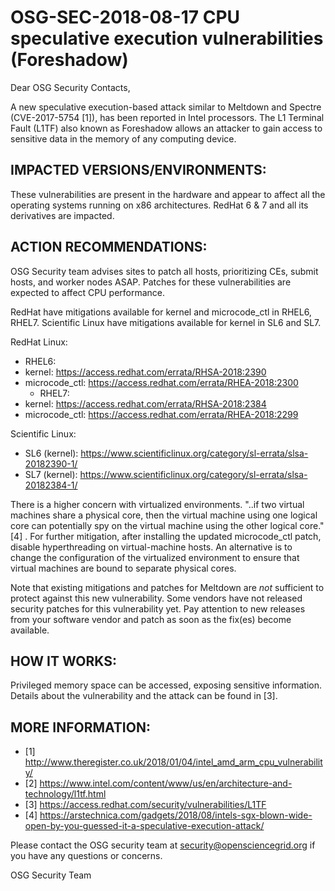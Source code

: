 # OSG-SEC-2018-08-17 CPU speculative execution vulnerabilities (Foreshadow)

Dear OSG Security Contacts,

A new speculative execution-based attack similar to Meltdown and Spectre (CVE-2017-5754 [1]), has been reported in Intel processors. The L1 Terminal Fault (L1TF) also known as Foreshadow allows an attacker to gain access to sensitive data in the memory of any computing device. 

## IMPACTED VERSIONS/ENVIRONMENTS:

These vulnerabilities are present in the hardware and appear to affect all the operating systems running on x86 architectures. RedHat 6 & 7 and all its derivatives are impacted.

## ACTION RECOMMENDATIONS:

OSG Security team advises sites to patch all hosts, prioritizing CEs, submit hosts, and worker nodes ASAP. Patches for these vulnerabilities are expected to affect CPU performance. 

RedHat have mitigations available for kernel and microcode_ctl in RHEL6, RHEL7. Scientific Linux have mitigations available for kernel in SL6 and SL7.

RedHat Linux:
   - RHEL6: 
- kernel: https://access.redhat.com/errata/RHSA-2018:2390
- microcode_ctl: https://access.redhat.com/errata/RHEA-2018:2300
   - RHEL7: 
- kernel: https://access.redhat.com/errata/RHSA-2018:2384
- microcode_ctl: https://access.redhat.com/errata/RHEA-2018:2299

Scientific Linux:
   - SL6 (kernel): https://www.scientificlinux.org/category/sl-errata/slsa-20182390-1/
   - SL7 (kernel): https://www.scientificlinux.org/category/sl-errata/slsa-20182384-1/

There is a higher concern with virtualized environments. "..if two virtual machines share a physical core, then the virtual machine using one logical core can potentially spy on the virtual machine using the other logical core." [4] . For further mitigation, after installing the updated 
microcode_ctl patch, disable hyperthreading on virtual-machine hosts. An alternative is to change the configuration of the virtualized environment to ensure that virtual machines are bound to separate physical cores.

Note that existing mitigations and patches for Meltdown are *not* sufficient to protect against this new vulnerability. Some vendors have not released security patches for this vulnerability yet. Pay attention to new releases from your software vendor and patch as soon as the fix(es) become available. 

## HOW IT WORKS:
Privileged memory space can be accessed, exposing sensitive information. Details about the vulnerability and the attack can be found in [3].

## MORE INFORMATION:
* [1] http://www.theregister.co.uk/2018/01/04/intel_amd_arm_cpu_vulnerability/ 
* [2] https://www.intel.com/content/www/us/en/architecture-and-technology/l1tf.html
* [3] https://access.redhat.com/security/vulnerabilities/L1TF
* [4] https://arstechnica.com/gadgets/2018/08/intels-sgx-blown-wide-open-by-you-guessed-it-a-speculative-execution-attack/ 

Please contact the OSG security team at security@opensciencegrid.org if you have any questions or concerns. 

OSG Security Team

